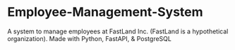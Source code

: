 # Employee-Management-System
A system to manage employees at FastLand Inc. (FastLand is a hypothetical organization). Made with Python, FastAPI, &amp; PostgreSQL 
